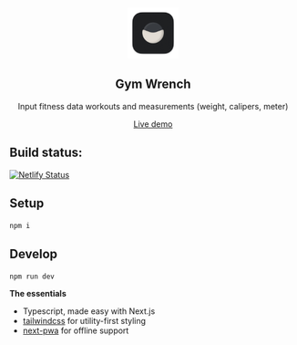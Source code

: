 
<p align="center">
	<img alt="Gym Wrench" src="public/images/icon-512.png" width="90">
	<h2 align="center">Gym Wrench</h2>
</p>

<p align="center">Input fitness data workouts and measurements (weight, calipers, meter)</p>

<p align="center">
	<a href="https://fantastic-palmier-ce8dbd.netlify.app/">Live demo</a>
</p>

## Build status:
[![Netlify Status](https://api.netlify.com/api/v1/badges/781bfc66-7154-48ba-b7e4-6407fbf8d0ac/deploy-status)](https://app.netlify.com/sites/fantastic-palmier-ce8dbd/deploys)

## Setup

`npm i`

## Develop
`npm run dev`

**The essentials**

- Typescript, made easy with Next.js
- [tailwindcss](https://github.com/tailwindlabs/tailwindcss) for utility-first styling
- [next-pwa](https://github.com/shadowwalker/next-pwa) for offline support

